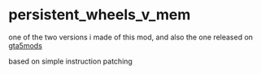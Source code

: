 # persistent_wheels_v_mem
one of the two versions i made of this mod, and also the one released on [gta5mods](https://www.gta5-mods.com/scripts/persistentwheelsv)

based on simple instruction patching
